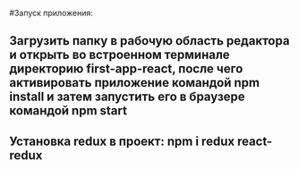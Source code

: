 #Запуск приложения:
## Загрузить папку в рабочую область редактора и открыть во встроенном терминале директорию first-app-react, после чего активировать приложение командой npm install и затем запустить его в браузере командой npm start

## Установка redux в проект: npm i redux react-redux